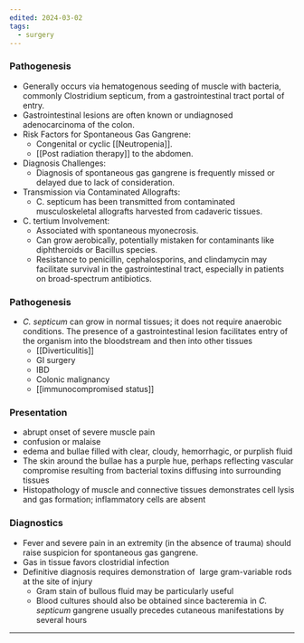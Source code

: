 ```yaml
---
edited: 2024-03-02
tags:
  - surgery
---
```

### Pathogenesis
- Generally occurs via hematogenous seeding of muscle with bacteria, commonly Clostridium septicum, from a gastrointestinal tract portal of entry.
- Gastrointestinal lesions are often known or undiagnosed adenocarcinoma of the colon.
- Risk Factors for Spontaneous Gas Gangrene:
    - Congenital or cyclic [[Neutropenia]].
    - [[Post radiation therapy]] to the abdomen.
- Diagnosis Challenges:
    - Diagnosis of spontaneous gas gangrene is frequently missed or delayed due to lack of consideration.
- Transmission via Contaminated Allografts:
    - C. septicum has been transmitted from contaminated musculoskeletal allografts harvested from cadaveric tissues.
- C. tertium Involvement:
    - Associated with spontaneous myonecrosis.
    - Can grow aerobically, potentially mistaken for contaminants like diphtheroids or Bacillus species.
    - Resistance to penicillin, cephalosporins, and clindamycin may facilitate survival in the gastrointestinal tract, especially in patients on broad-spectrum antibiotics.

### Pathogenesis
- _C. septicum_ can grow in normal tissues; it does not require anaerobic conditions. The presence of a gastrointestinal lesion facilitates entry of the organism into the bloodstream and then into other tissues
	- [[Diverticulitis]] 
	- GI surgery
	- IBD
	- Colonic malignancy
	- [[immunocompromised status]] 

### Presentation
- abrupt onset of severe muscle pain
- confusion or malaise
- edema and bullae filled with clear, cloudy, hemorrhagic, or purplish fluid
- The skin around the bullae has a purple hue, perhaps reflecting vascular compromise resulting from bacterial toxins diffusing into surrounding tissues
- Histopathology of muscle and connective tissues demonstrates cell lysis and gas formation; inflammatory cells are absent

### Diagnostics
- Fever and severe pain in an extremity (in the absence of trauma) should raise suspicion for spontaneous gas gangrene.
- Gas in tissue favors clostridial infection
- Definitive diagnosis requires demonstration of  large gram-variable rods at the site of injury
	- Gram stain of bullous fluid may be particularly useful
	- Blood cultures should also be obtained since bacteremia in _C. septicum_ gangrene usually precedes cutaneous manifestations by several hours

---
